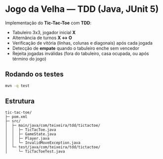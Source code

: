 # Jogo da Velha — TDD (Java, JUnit 5)

Implementação do **Tic-Tac-Toe** com **TDD**:
- Tabuleiro 3x3, jogador inicial **X**
- Alternância de turnos **X ↔ O**
- Verificação de vitória (linhas, colunas e diagonais) após cada jogada
- Detecção de **empate** quando o tabuleiro enche sem vencedor
- Rejeita jogadas inválidas (fora do tabuleiro, casa ocupada, ou após término do jogo)

## Rodando os testes
```bash
mvn -q test
```

## Estrutura
```
tic-tac-toe/
├─ pom.xml
├─ src/
│  ├─ main/java/com/teixeira/tdd/tictactoe/
│  │  ├─ TicTacToe.java
│  │  ├─ GameState.java
│  │  ├─ Player.java
│  │  └─ InvalidMoveException.java
│  └─ test/java/com/teixeira/tdd/tictactoe/
│     └─ TicTacToeTest.java
```
